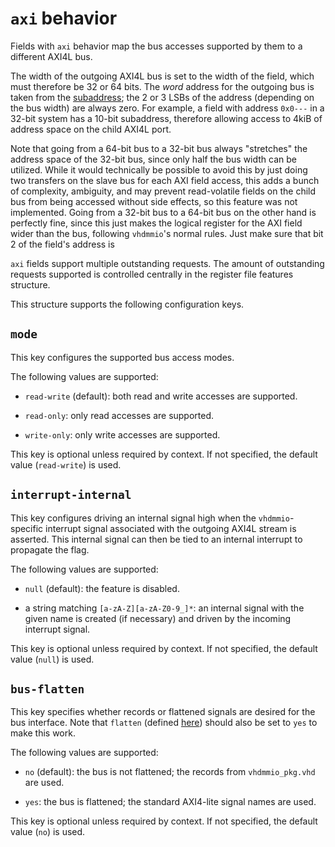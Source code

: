 # `axi` behavior

Fields with `axi` behavior map the bus accesses supported by them to a
different AXI4L bus.

The width of the outgoing AXI4L bus is set to the width of the field, which
must therefore be 32 or 64 bits. The *word* address for the outgoing bus is
taken from the [subaddress](fieldconfig.md#subaddress); the 2 or 3 LSBs of
the address (depending on the bus width) are always zero. For example, a
field with address `0x0---` in a 32-bit system has a 10-bit subaddress,
therefore allowing access to 4kiB of address space on the child AXI4L port.

Note that going from a 64-bit bus to a 32-bit bus always "stretches" the
address space of the 32-bit bus, since only half the bus width can be
utilized. While it would technically be possible to avoid this by just
doing two transfers on the slave bus for each AXI field access, this adds
a bunch of complexity, ambiguity, and may prevent read-volatile fields on
the child bus from being accessed without side effects, so this feature was
not implemented. Going from a 32-bit bus to a 64-bit bus on the other hand
is perfectly fine, since this just makes the logical register for the AXI
field wider than the bus, following `vhdmmio`'s normal rules. Just make
sure that bit 2 of the field's address is

`axi` fields support multiple outstanding requests. The amount of
outstanding requests supported is controlled centrally in the register file
features structure.

This structure supports the following configuration keys.

## `mode`

This key configures the supported bus access modes.

The following values are supported:

 - `read-write` (default): both read and write accesses are supported.

 - `read-only`: only read accesses are supported.

 - `write-only`: only write accesses are supported.

This key is optional unless required by context. If not specified, the default value (`read-write`) is used.

## `interrupt-internal`

This key configures driving an internal signal high when the
`vhdmmio`-specific interrupt signal associated with the outgoing AXI4L
stream is asserted. This internal signal can then be tied to an
internal interrupt to propagate the flag.

The following values are supported:

 - `null` (default): the feature is disabled.

 - a string matching `[a-zA-Z][a-zA-Z0-9_]*`: an internal signal with the given name is created (if necessary) and driven by the incoming interrupt signal.

This key is optional unless required by context. If not specified, the default value (`null`) is used.

## `bus-flatten`

This key specifies whether records or flattened signals are desired
for the bus interface. Note that `flatten` (defined
[here](interfaceconfig.md#flatten)) should also be set to `yes` to make
this work.

The following values are supported:

 - `no` (default): the bus is not flattened; the records from `vhdmmio_pkg.vhd` are used.

 - `yes`: the bus is flattened; the standard AXI4-lite signal names are used.

This key is optional unless required by context. If not specified, the default value (`no`) is used.